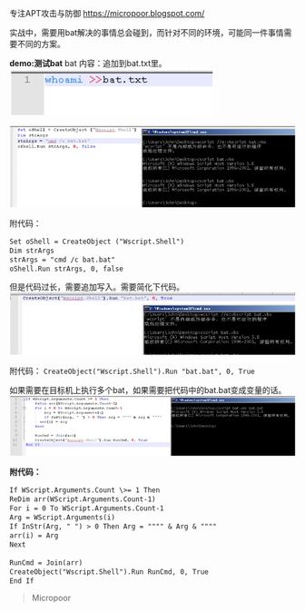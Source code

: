 专注APT攻击与防御
https://micropoor.blogspot.com/

实战中，需要用bat解决的事情总会碰到，而针对不同的环境，可能同一件事情需要不同的方案。

**demo:测试bat**
bat 内容：追加到bat.txt里。
![](media/c88eaa0827ffcda7b8bf145ab166128e.jpg)

![](media/ac6b7ca7ff474a41f6c4e3b39740c63e.jpg)

附代码：
```
Set oShell = CreateObject ("Wscript.Shell")
Dim strArgs
strArgs = "cmd /c bat.bat"
oShell.Run strArgs, 0, false
```

但是代码过长，需要追加写入。需要简化下代码。
![](media/4459b76b982a0d54de0cba76496b2f07.jpg)

附代码：
`CreateObject("Wscript.Shell").Run "bat.bat", 0, True`

如果需要在目标机上执行多个bat，如果需要把代码中的bat.bat变成变量的话。
![](media/362d2fd19ae38ea13dd9f7f4b7e7b845.jpg)

**附代码：**
```
If WScript.Arguments.Count \>= 1 Then
ReDim arr(WScript.Arguments.Count‐1)
For i = 0 To WScript.Arguments.Count‐1
Arg = WScript.Arguments(i)
If InStr(Arg, " ") > 0 Then Arg = """" & Arg & """"
arr(i) = Arg
Next 

RunCmd = Join(arr)
CreateObject("Wscript.Shell").Run RunCmd, 0, True
End If
```

>   Micropoor
